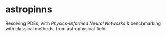 # astropinns
Resolving PDEs, with _Physics-Informed Neural Networks_ &amp; benchmarking with classical methods, from astrophysical field.
